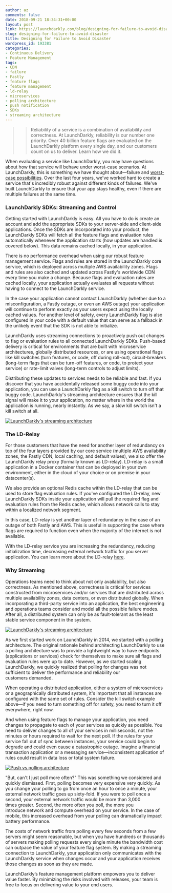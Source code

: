 ```yaml
---
author: az
comments: false
date: 2018-09-21 18:34:31+00:00
layout: post
link: https://launchdarkly.com/blog/designing-for-failure-to-avoid-disaster/
slug: designing-for-failure-to-avoid-disaster
title: Designing for Failure to Avoid Disaster
wordpress_id: 193381
categories:
- Continuous Delivery
- Feature Management
tags:
- CDN
- failure
- Fastly
- feature flags
- feature management
- ld-relay
- microservices
- polling architecture
- push notification
- SDKs
- streaming architecture
---
```











<blockquote>

> 
> Reliability of a service is a combination of availability and correctness. At LaunchDarkly, reliability is our number one priority. Over 40 billion feature flags are evaluated on the LaunchDarkly platform every single day, and our customers count on us to deliver. Learn how we did it.
> 
> </blockquote>




When evaluating a service like LaunchDarkly, you may have questions about how that service will behave under worst-case scenarios. At LaunchDarkly, this is something we have thought about—failure and [worst-case possibilities](https://launchdarkly.com/blog/what-makes-a-failure-a-disaster/). Over the last four years, we've worked hard to create a service that's incredibly robust against different kinds of failures. We've built LaunchDarkly to ensure that your app stays healthy, even if there are multiple failures at the same time.






















### LaunchDarkly SDKs: Streaming and Control


Getting started with LaunchDarkly is easy. All you have to do is create an account and add the appropriate SDKs to your server-side and client-side applications. Once the SDKs are incorporated into your product, the LaunchDarkly SDKs will fetch all the feature flags and evaluation rules automatically whenever the application starts (how updates are handled is covered below). This data remains cached locally, in your application.

There is no performance overhead when using our robust feature management service. Flags and rules are stored in the LaunchDarkly core service, which is deployed across multiple AWS availability zones. Flags and rules are also cached and updated across Fastly's worldwide CDN every time you make a change. Because flags and evaluation rules are cached locally, your application actually evaluates all requests without having to connect to the LaunchDarkly service.

In the case your application cannot contact LaunchDarkly (whether due to a misconfiguration, a Fastly outage, or even an AWS outage) your application will continue to perform exactly as your users expect using the locally cached values. For another level of safety, every LaunchDarkly flag is also configured in your code with a default value that can serve as a fallback in the unlikely event that the SDK is not able to initialize.

LaunchDarkly uses streaming connections to proactively push out changes to flag or evaluation rules to all connected LaunchDarkly SDKs. Push-based delivery is critical for environments that are built with microservice architectures, globally distributed resources, or are using operational flags like kill switches (turn features, or code, off during roll-out), circuit-breakers (long-term flags that can be turn-off features, or code, to protect your service) or rate-limit valves (long-term controls to adjust limits).

Distributing these updates to services needs to be reliable and fast. If you discover that you have accidentally released some buggy code into your application, you can use a LaunchDarkly flag as a kill switch to turn off that buggy code. LaunchDarkly's streaming architecture ensures that the kill signal will make it to your application, no matter where in the world the application is running, nearly instantly. As we say, a slow kill switch isn't a kill switch at all.

[![LaunchDarkly's streaming architecture](https://blog.launchdarkly.com/wp-content/uploads/2018/09/image2018-9-10_15-13-16-1024x342.png)](https://blog.launchdarkly.com/wp-content/uploads/2018/09/image2018-9-10_15-13-16.png)











### The LD-Relay


For those customers that have the need for another layer of redundancy on top of the four layers provided by our core service (multiple AWS availability zones, the Fastly CDN, local caching, and default values), we also offer the LaunchDarkly relay proxy (formally known as LD-relay). LD-relay is a small application in a Docker container that can be deployed in your own environment, either in the cloud of your choice or on premise in your datacenter(s).

We also provide an optional Redis cache within the LD-relay that can be used to store flag evaluation rules. If you've configured the LD-relay, new LaunchDarkly SDKs inside your application will pull the required flag and evaluation rules from the Redis cache, which allows network calls to stay within a localized network segment.

In this case, LD-relay is yet another layer of redundancy in the case of an outage of both Fastly and AWS. This is useful in supporting the case where flags are required to function even when the majority of the internet is not available.

With the LD-relay service you are increasing the redundancy, reducing initialization time, decreasing external network traffic for you server application. You can learn more about the LD-relay [here](https://docs.launchdarkly.com/docs/the-relay-proxy#section-relay-proxy-mode).





















### Why Streaming


Operations teams need to think about not only availability, but also correctness. As mentioned above, correctness is critical for services constructed from microservices and/or services that are distributed across multiple availability zones, data centers, or even distributed globally. When incorporating a third-party service into an application, the best engineering and operations teams consider and model all the possible failure modes. After all, a distributed system can only be as fault-tolerant as the least stable service component in the system.

[![LaunchDarkly's streaming architecture](https://blog.launchdarkly.com/wp-content/uploads/2018/09/image2018-9-10_15-13-53-1024x342.png)](https://blog.launchdarkly.com/wp-content/uploads/2018/09/image2018-9-10_15-13-53.png)

As we first started work on LaunchDarkly in 2014, we started with a polling architecture. The original rationale behind architecting LaunchDarkly to use a polling architecture was to provide a lightweight way to have endpoints (applications or services) check for themselves to make sure all flags and evaluation rules were up to date. However, as we started scaling LaunchDarkly, we quickly realized that polling for changes was not sufficient to deliver the performance and reliability our customers demanded.

When operating a distributed application, either a system of microservices or a geographically distributed system, it's important that all instances are configured with the same set of rules. Consider the kill switch example above—if you need to turn something off for safety, you need to turn it off everywhere, right now.

And when using feature flags to manage your application, you need changes to propagate to each of your services as quickly as possible. You need to deliver changes to all of your services in milliseconds, not the minutes or hours required to wait for the next poll. If the rules for your service fall out of sync between instances, your service could begin to degrade and could even cause a catastrophic outage. Imagine a financial transaction application or a messaging service—inconsistent application of rules could result in data loss or total system failure.

[![Push vs polling architecture](https://blog.launchdarkly.com/wp-content/uploads/2018/09/Screen-Shot-2018-03-16-at-5.01.34-PM-1024x704.png)](https://blog.launchdarkly.com/wp-content/uploads/2018/09/Screen-Shot-2018-03-16-at-5.01.34-PM.png)

"But, can't I just poll more often?" This was something we considered and quickly dismissed. First, polling becomes very expensive very quickly. As you change your polling to go from once an hour to once a minute, your external network traffic goes up sixty-fold. If you were to poll once a second, your external network traffic would be more than 3,000 times greater. Second, the more often you poll, the more you introduce network and compute overhead on your service. In the case of mobile, this increased overhead from your polling can dramatically impact battery performance.

The costs of network traffic from polling every few seconds from a few servers might seem reasonable, but when you have hundreds or thousands of servers making polling requests every single minute the bandwidth cost can outpace the value of your feature flag system. By making a streaming connection to LaunchDarkly, your application only communicates with the LaunchDarkly service when changes occur and your application receives those changes as soon as they are made.

LaunchDarkly’s feature management platform empowers you to deliver value faster. By minimizing the risks involved with releases, your team is free to focus on delivering value to your end users.

















